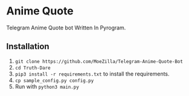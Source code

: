 # Anime Quote
Telegram Anime Quote bot Written In Pyrogram.




## Installation

1. `git clone https://github.com/MoeZilla/Telegram-Anime-Quote-Bot`
2. `cd Truth-Dare`
3. `pip3 install -r requirements.txt` to install the requirements.
4. `cp sample_config.py config.py`
6. Run with `python3 main.py`

